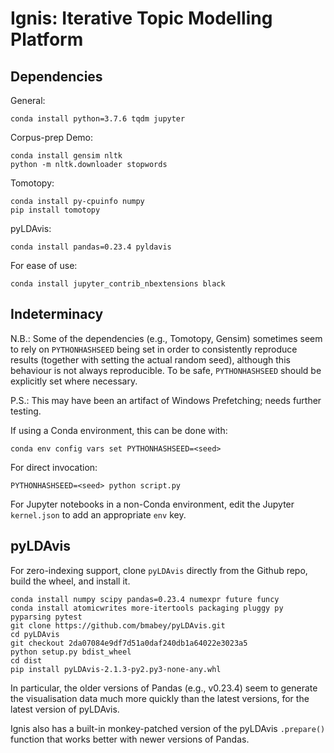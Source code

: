 # Ignis: Iterative Topic Modelling Platform

## Dependencies

General:

```
conda install python=3.7.6 tqdm jupyter
```

Corpus-prep Demo:

```
conda install gensim nltk
python -m nltk.downloader stopwords
```

Tomotopy:

```
conda install py-cpuinfo numpy
pip install tomotopy
```

pyLDAvis:

```
conda install pandas=0.23.4 pyldavis
```

For ease of use:
```
conda install jupyter_contrib_nbextensions black
```

## Indeterminacy
N.B.: Some of the dependencies (e.g., Tomotopy, Gensim) sometimes seem to rely on `PYTHONHASHSEED` being set in order to consistently reproduce results (together with setting the actual random seed), although this behaviour is not always reproducible.  To be safe, `PYTHONHASHSEED` should be explicitly set where necessary.

P.S.: This may have been an artifact of Windows Prefetching; needs further testing.

If using a Conda environment, this can be done with:
```
conda env config vars set PYTHONHASHSEED=<seed>
```

For direct invocation:
```
PYTHONHASHSEED=<seed> python script.py
```

For Jupyter notebooks in a non-Conda environment, edit the Jupyter `kernel.json` to add an appropriate `env` key.

## pyLDAvis

For zero-indexing support, clone `pyLDAvis` directly from the Github repo, build the wheel, and install it.

```
conda install numpy scipy pandas=0.23.4 numexpr future funcy
conda install atomicwrites more-itertools packaging pluggy py pyparsing pytest
git clone https://github.com/bmabey/pyLDAvis.git
cd pyLDAvis
git checkout 2da07084e9df7d51a0daf240db1a64022e3023a5
python setup.py bdist_wheel
cd dist
pip install pyLDAvis-2.1.3-py2.py3-none-any.whl
```

In particular, the older versions of Pandas (e.g., v0.23.4) seem to generate the visualisation data much more quickly than the latest versions, for the latest version of pyLDAvis.

Ignis also has a built-in monkey-patched version of the pyLDAvis `.prepare()` function that works better with newer versions of Pandas.
